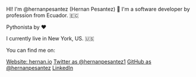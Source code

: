 HI! I'm @hernanpesantez (Hernan Pesantez) 👋
I'm a software developer by profession from Ecuador.  🇪🇨

Pythonista by ❤️

I currently live in New York, US. 🇺🇸

You can find me on:

[Website: hernan.io](https://hernan.io/)
[Twitter as @hernanpesantez1](https://twitter.com/HERNANPESANTEZ1)
[GitHub as @hernanpesantez](https://github.com/hernanpesantez)
[LinkedIn](https://www.linkedin.com/in/hernan-pesantez-856aba2b/)
